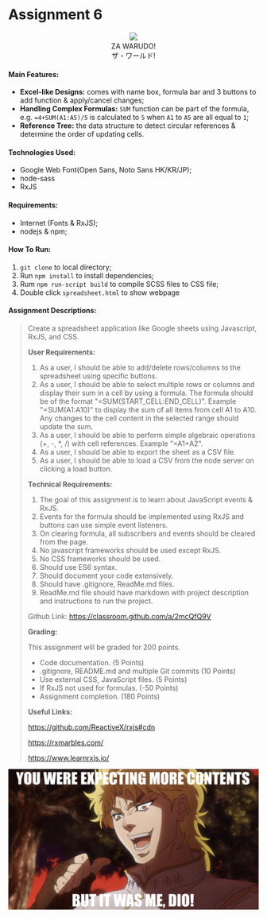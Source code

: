 # Assignment 6

<div align="center">
	<img src="pics/za-warudo.gif" />
	<div>ZA WARUDO!</div>
	<div>ザ・ワールド!</div>
</div>

#### Main Features:
* **Excel-like Designs:** comes with name box, formula bar and 3 buttons to add function & apply/cancel changes;
* **Handling Complex Formulas:** `SUM` function can be part of the formula, e.g. `=4+SUM(A1:A5)/5` is calculated to `5` when `A1` to `A5` are all equal to `1`;
* **Reference Tree:** the data structure to detect circular references & determine the order of updating cells.

#### Technologies Used:
* Google Web Font(Open Sans, Noto Sans HK/KR/JP);
* node-sass
* RxJS

#### Requirements:
* Internet (Fonts & RxJS);
* nodejs & npm;

#### How To Run:
1. `git clone` to local directory;
2. Run `npm install` to install dependencies;
3. Rum `npm run-script build` to compile SCSS files to CSS file;
5. Double click `spreadsheet.html` to show webpage

#### Assignment Descriptions:
> Create a spreadsheet application like Google sheets using Javascript, RxJS, and CSS.
> 
> **User Requirements:**
> 
> 1. As a user, I should be able to add/delete rows/columns to the spreadsheet using specific buttons.
> 2. As a user, I should be able to select multiple rows or columns and display their sum in a cell by using a formula. The formula should be of the format "=SUM(START\_CELL:END\_CELL)". Example "=SUM(A1:A10)" to display the sum of all items from cell A1 to A10. Any changes to the cell content in the selected range should update the sum.
> 6. As a user, I should be able to perform simple algebraic operations (+, -, *, /) with cell references. Example "=A1+A2".
> 7. As a user, I should be able to export the sheet as a CSV file.
> 8. As a user, I should be able to load a CSV from the node server on clicking a load button.
> 
> **Technical Requirements:**
> 
> 1. The goal of this assignment is to learn about JavaScript events & RxJS.
> 2. Events for the formula should be implemented using RxJS and buttons can use simple event listeners.
> 3. On clearing formula, all subscribers and events should be cleared from the page.
> 4. No javascript frameworks should be used except RxJS.
> 5. No CSS frameworks should be used.
> 6. Should use ES6 syntax.
> 7. Should document your code extensively.
> 8. Should have .gitignore, ReadMe.md files.
> 9. ReadMe.md file should have markdown with project description and instructions to run the project.
> 
> Github Link: https://classroom.github.com/a/2mcQfQ9V
> 
> **Grading:**
> 
> This assignment will be graded for 200 points.
> 
> * Code documentation. (5 Points)
> * .gitignore, README.md and multiple Git commits (10 Points)
> * Use external CSS, JavaScript files. (5 Points)
> * If RxJS not used for formulas. (-50 Points)
> * Assignment completion. (180 Points)
> 
> **Useful Links:**
> 
> https://github.com/ReactiveX/rxjs#cdn
> 
> https://rxmarbles.com/
> 
> https://www.learnrxjs.io/

<div align="center">
	<img src="pics/kono-dio-da.jpg" />
</div>
